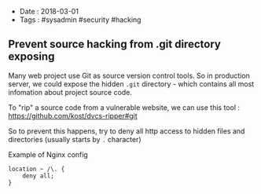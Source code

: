 - Date : 2018-03-01
- Tags : #sysadmin #security #hacking

## Prevent source hacking from .git directory exposing

Many web project use Git as source version control tools. So in production
server, we could expose the hidden `.git` directory - which contains all most
infomation about project source code.

To "rip" a source code from a vulnerable website, we can use this tool : https://github.com/kost/dvcs-ripper#git

So to prevent this happens, try to deny all http access to hidden files and
directories (usually starts by `.` character)

Example of Nginx config

```
location ~ /\. {
    deny all;
}
```

